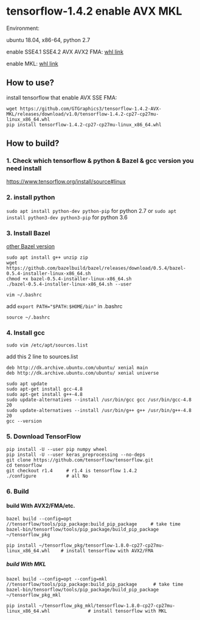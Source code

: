 # tensorflow-1.4.2 enable AVX MKL
Environment: 

ubuntu 18.04, x86-64, python 2.7


enable SSE4.1 SSE4.2 AVX AVX2 FMA: [whl link](https://github.com/GTGraphics3/tensorflow-1.4.2-AVX-MKL/releases/download/v1.0/tensorflow-1.4.2-cp27-cp27mu-linux_x86_64.whl)

enable MKL: [whl link](https://github.com/GTGraphics3/tensorflow-1.4.2-AVX-MKL/releases/download/v1.0/tensorflow-1.4.2-cp27-cp27mu-mkl-linux_x86_64.whl)





## How to use?

install tensorflow that enable AVX SSE FMA: 

```
wget https://github.com/GTGraphics3/tensorflow-1.4.2-AVX-MKL/releases/download/v1.0/tensorflow-1.4.2-cp27-cp27mu-linux_x86_64.whl
pip install tensorflow-1.4.2-cp27-cp27mu-linux_x86_64.whl
```



## How to build?

### 1. Check which tensorflow & python & Bazel & gcc version you need install

https://www.tensorflow.org/install/source#linux


### 2. install python 

`sudo apt install python-dev python-pip`     for python 2.7
or `sudo apt install python3-dev python3-pip`   for python 3.6


### 3. Install Bazel

[other Bazel version](https://github.com/bazelbuild/bazel/releases) 

```
sudo apt install g++ unzip zip
wget https://github.com/bazelbuild/bazel/releases/download/0.5.4/bazel-0.5.4-installer-linux-x86_64.sh
chmod +x bazel-0.5.4-installer-linux-x86_64.sh
./bazel-0.5.4-installer-linux-x86_64.sh --user
 ```
 `vim ~/.bashrc`
 
 add `export PATH="$PATH:$HOME/bin"` in .bashrc
 
 `source ~/.bashrc`

### 4. Install gcc

`sudo vim /etc/apt/sources.list`

add this 2 line to sources.list

```
deb http://dk.archive.ubuntu.com/ubuntu/ xenial main
deb http://dk.archive.ubuntu.com/ubuntu/ xenial universe
```

```
sudo apt update
sudo apt-get install gcc-4.8
sudo apt-get install g++-4.8
sudo update-alternatives --install /usr/bin/gcc gcc /usr/bin/gcc-4.8 20
sudo update-alternatives --install /usr/bin/g++ g++ /usr/bin/g++-4.8 20
gcc --version
```


### 5. Download TensorFlow

```
pip install -U --user pip numpy wheel
pip install -U --user keras_preprocessing --no-deps
git clone https://github.com/tensorflow/tensorflow.git
cd tensorflow
git checkout r1.4     # r1.4 is tensorflow 1.4.2
./configure           # all No
```

### 6. Build 

#### build With AVX2/FMA/etc.

```
bazel build --config=opt //tensorflow/tools/pip_package:build_pip_package     # take time
bazel-bin/tensorflow/tools/pip_package/build_pip_package ~/tensorflow_pkg

pip install ~/tensorflow_pkg/tensorflow-1.8.0-cp27-cp27mu-linux_x86_64.whl    # install tensorflow with AVX2/FMA
```

##### build With MKL

```
bazel build --config=opt --config=mkl //tensorflow/tools/pip_package:build_pip_package      # take time
bazel-bin/tensorflow/tools/pip_package/build_pip_package ~/tensorflow_pkg_mkl

pip install ~/tensorflow_pkg_mkl/tensorflow-1.8.0-cp27-cp27mu-linux_x86_64.whl              # install tensorflow with MKL
```


